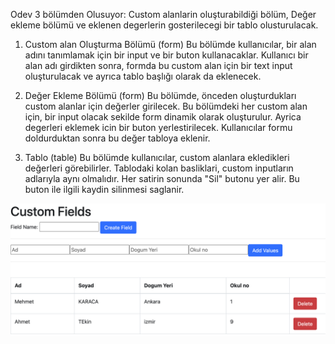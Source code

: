
Odev 3 bölümden Olusuyor: Custom alanlarin oluşturabildiği bölüm, Değer ekleme bölümü ve eklenen degerlerin gosterilecegi bir tablo olusturulacak.

1. Custom alan Oluşturma Bölümü (form)
Bu bölümde kullanıcılar, bir alan adını tanımlamak için bir input ve bir buton kullanacaklar. Kullanıcı bir alan adı girdikten sonra, formda bu custom alan için bir text input oluşturulacak ve ayrıca tablo başlığı olarak da eklenecek.

2. Değer Ekleme Bölümü (form)
Bu bölümde, önceden oluşturdukları custom alanlar için değerler girilecek. Bu bölümdeki her custom alan için, bir input olacak sekilde form dinamik olarak oluşturulur. Ayrica degerleri eklemek icin bir buton yerlestirilecek. Kullanıcılar formu doldurduktan sonra bu değer tabloya eklenir.

3. Tablo (table)
Bu bölümde kullanıcılar, custom alanlara ekledikleri değerleri görebilirler. Tablodaki kolan basliklari, custom inputların adlarıyla aynı olmalıdır. Her satirin sonunda "Sil" butonu yer alir. Bu buton ile ilgili kaydin silinmesi saglanir.


![Odev ekran goruntusu](./odev.png)



